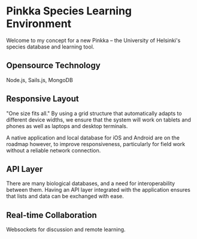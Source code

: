 # Pinkka Species Learning Environment

Welcome to my concept for a new Pinkka – the University of Helsinki's species database and learning tool.

## Opensource Technology
Node.js, Sails.js, MongoDB

## Responsive Layout
"One size fits all." By using a grid structure that automatically adapts to different device widths, we ensure that the system will work on tablets and phones as well as laptops and desktop terminals.

A native application and local database for iOS and Android are on the roadmap however, to improve responsiveness, particularly for field work without a reliable network connection.

## API Layer
There are many biological databases, and a need for interoperability between them. Having an API layer integrated with the application ensures that lists and data can be exchanged with ease.

## Real-time Collaboration
Websockets for discussion and remote learning.

